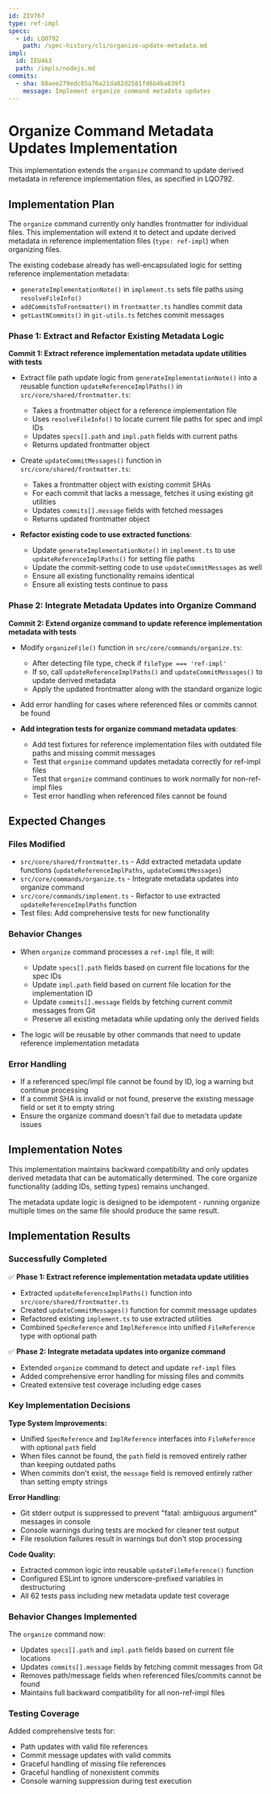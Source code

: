 ```yaml
---
id: ZIV767
type: ref-impl
specs:
  - id: LQO792
    path: /spec-history/cli/organize-update-metadata.md
impl:
  id: IEU463
  path: /impls/nodejs.md
commits:
  - sha: 88aee279edc05a76a21da82d2581fd6b4ba839f1
    message: Implement organize command metadata updates
---
```


# Organize Command Metadata Updates Implementation

This implementation extends the `organize` command to update derived metadata in reference implementation files, as specified in LQO792.

## Implementation Plan

The `organize` command currently only handles frontmatter for individual files. This implementation will extend it to detect and update derived metadata in reference implementation files (`type: ref-impl`) when organizing files.

The existing codebase already has well-encapsulated logic for setting reference implementation metadata:

- `generateImplementationNote()` in `implement.ts` sets file paths using `resolveFileInfo()`
- `addCommitsToFrontmatter()` in `frontmatter.ts` handles commit data
- `getLastNCommits()` in `git-utils.ts` fetches commit messages

### Phase 1: Extract and Refactor Existing Metadata Logic

**Commit 1: Extract reference implementation metadata update utilities with tests**

- Extract file path update logic from `generateImplementationNote()` into a reusable function `updateReferenceImplPaths()` in `src/core/shared/frontmatter.ts`:
  - Takes a frontmatter object for a reference implementation file
  - Uses `resolveFileInfo()` to locate current file paths for spec and impl IDs
  - Updates `specs[].path` and `impl.path` fields with current paths
  - Returns updated frontmatter object

- Create `updateCommitMessages()` function in `src/core/shared/frontmatter.ts`:
  - Takes a frontmatter object with existing commit SHAs
  - For each commit that lacks a message, fetches it using existing git utilities
  - Updates `commits[].message` fields with fetched messages
  - Returns updated frontmatter object

- **Refactor existing code to use extracted functions**:
  - Update `generateImplementationNote()` in `implement.ts` to use `updateReferenceImplPaths()` for setting file paths
  - Update the commit-setting code to use `updateCommitMessages` as well
  - Ensure all existing functionality remains identical
  - Ensure all existing tests continue to pass

### Phase 2: Integrate Metadata Updates into Organize Command

**Commit 2: Extend organize command to update reference implementation metadata with tests**

- Modify `organizeFile()` function in `src/core/commands/organize.ts`:
  - After detecting file type, check if `fileType === 'ref-impl'`
  - If so, call `updateReferenceImplPaths()` and `updateCommitMessages()` to update derived metadata
  - Apply the updated frontmatter along with the standard organize logic

- Add error handling for cases where referenced files or commits cannot be found

- **Add integration tests for organize command metadata updates**:
  - Add test fixtures for reference implementation files with outdated file paths and missing commit messages
  - Test that `organize` command updates metadata correctly for ref-impl files
  - Test that `organize` command continues to work normally for non-ref-impl files
  - Test error handling when referenced files cannot be found

## Expected Changes

### Files Modified

- `src/core/shared/frontmatter.ts` - Add extracted metadata update functions (`updateReferenceImplPaths`, `updateCommitMessages`)
- `src/core/commands/organize.ts` - Integrate metadata updates into organize command
- `src/core/commands/implement.ts` - Refactor to use extracted `updateReferenceImplPaths` function
- Test files: Add comprehensive tests for new functionality

### Behavior Changes

- When `organize` command processes a `ref-impl` file, it will:
  - Update `specs[].path` fields based on current file locations for the spec IDs
  - Update `impl.path` field based on current file location for the implementation ID
  - Update `commits[].message` fields by fetching current commit messages from Git
  - Preserve all existing metadata while updating only the derived fields

- The logic will be reusable by other commands that need to update reference implementation metadata

### Error Handling

- If a referenced spec/impl file cannot be found by ID, log a warning but continue processing
- If a commit SHA is invalid or not found, preserve the existing message field or set it to empty string
- Ensure the organize command doesn't fail due to metadata update issues

## Implementation Notes

This implementation maintains backward compatibility and only updates derived metadata that can be automatically determined. The core organize functionality (adding IDs, setting types) remains unchanged.

The metadata update logic is designed to be idempotent - running organize multiple times on the same file should produce the same result.

## Implementation Results

### Successfully Completed

✅ **Phase 1: Extract reference implementation metadata update utilities**

- Extracted `updateReferenceImplPaths()` function into `src/core/shared/frontmatter.ts`
- Created `updateCommitMessages()` function for commit message updates
- Refactored existing `implement.ts` to use extracted utilities
- Combined `SpecReference` and `ImplReference` into unified `FileReference` type with optional path

✅ **Phase 2: Integrate metadata updates into organize command**

- Extended `organize` command to detect and update `ref-impl` files
- Added comprehensive error handling for missing files and commits
- Created extensive test coverage including edge cases

### Key Implementation Decisions

**Type System Improvements:**

- Unified `SpecReference` and `ImplReference` interfaces into `FileReference` with optional `path` field
- When files cannot be found, the `path` field is removed entirely rather than keeping outdated paths
- When commits don't exist, the `message` field is removed entirely rather than setting empty strings

**Error Handling:**

- Git stderr output is suppressed to prevent "fatal: ambiguous argument" messages in console
- Console warnings during tests are mocked for cleaner test output
- File resolution failures result in warnings but don't stop processing

**Code Quality:**

- Extracted common logic into reusable `updateFileReference()` function
- Configured ESLint to ignore underscore-prefixed variables in destructuring
- All 62 tests pass including new metadata update test coverage

### Behavior Changes Implemented

The `organize` command now:

- Updates `specs[].path` and `impl.path` fields based on current file locations
- Updates `commits[].message` fields by fetching commit messages from Git
- Removes path/message fields when referenced files/commits cannot be found
- Maintains full backward compatibility for all non-ref-impl files

### Testing Coverage

Added comprehensive tests for:

- Path updates with valid file references
- Commit message updates with valid commits
- Graceful handling of missing file references
- Graceful handling of nonexistent commits
- Console warning suppression during test execution
